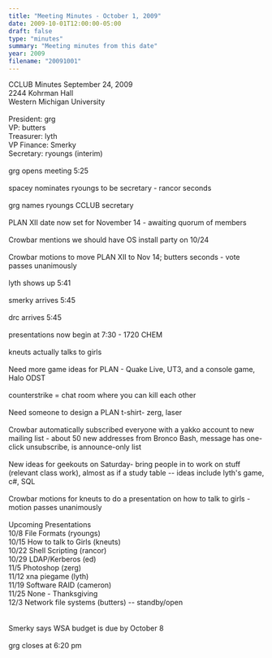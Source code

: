 ```yaml
---
title: "Meeting Minutes - October 1, 2009"
date: 2009-10-01T12:00:00-05:00
draft: false
type: "minutes"
summary: "Meeting minutes from this date"
year: 2009
filename: "20091001"
---
```


CCLUB Minutes September 24, 2009<br />
2244 Kohrman Hall<br />
Western Michigan University<br />
<br />
President: grg<br />
VP: butters<br />
Treasurer: lyth<br />
VP Finance: Smerky<br />
Secretary: ryoungs (interim)<br />
<br />
grg opens meeting 5:25<br />
<br />
spacey nominates ryoungs to be secretary - rancor seconds<br />
<br />
grg names ryoungs CCLUB secretary<br />
<br />
PLAN XII date now set for November 14 - awaiting quorum of members<br />
<br />
Crowbar mentions we should have OS install party on 10/24<br />
<br />
Crowbar motions to move PLAN XII to Nov 14; butters seconds - vote passes unanimously<br />
<br />
lyth shows up 5:41 <br />
<br />
smerky arrives 5:45<br />
<br />
drc arrives 5:45<br />
<br />
presentations now begin at 7:30 - 1720 CHEM<br />
<br />
kneuts actually talks to girls<br />
<br />
Need more game ideas for PLAN - Quake Live, UT3, and a console game, Halo ODST<br />
<br />
counterstrike = chat room where you can kill each other<br />
<br />
Need someone to design a PLAN t-shirt- zerg, laser<br />
<br />
Crowbar automatically subscribed everyone with a yakko account to new mailing list - about 50 new addresses from Bronco Bash, message has one-click unsubscribe, is announce-only list<br />
<br />
New ideas for geekouts on Saturday- bring people in to work on stuff (relevant class work), almost as if a study table -- ideas include lyth's game, c#, SQL<br />
<br />
Crowbar motions for kneuts to do a presentation on how to talk to girls - motion passes unanimously<br />
<br />
Upcoming Presentations<br />
10/8  File Formats (ryoungs)<br />
10/15 How to talk to Girls (kneuts)<br />
10/22 Shell Scripting (rancor)<br />
10/29 LDAP/Kerberos (ed)<br />
11/5  Photoshop (zerg)<br />
11/12 xna piegame (lyth)<br />
11/19 Software RAID (cameron)<br />
11/25 None - Thanksgiving<br />
12/3  Network file systems (butters) -- standby/open<br />
<br />
<br />
Smerky says WSA budget is due by October 8 <br />
<br />
grg closes at 6:20 pm<br />
     <br />
<br />
<br />
<br />
<br />
<br />
<br />
<br />
